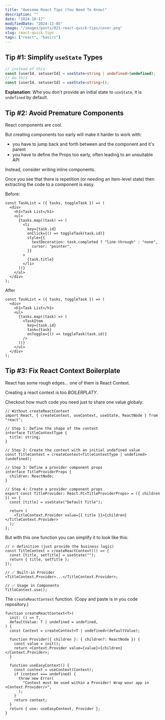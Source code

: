 ```yaml
---
title: "Awesome React Tips (You Need To Know)"
description: ""
date: "2024-10-17"
modifiedDate: "2024-11-05"
image: "/images/posts/021-react-quick-tips/cover.png"
slug: react-quick-tips
tags: ["react", "basics"]
---
```


## Tip #1: Simplify `useState` Types

```typescript tsx
// instead of this
const [userId, setuserId] = useState<string | undefined>(undefined);
// do this
const [userId, setuserId] = useState<string>();
```

**Explanation**: Whe you don't provide an initial state to `useState`, it is `undefined` by default.

## Tip #2: Avoid Premature Components

React components are cool.

But creating components too early will make it harder to work with:

- you have to jump back and forth between and the component and it's parent
- you have to define the Props too early, often leading to an unsuitable API

Instead, consider writing inline components.

Once you see that there is repetition (or needing an item-level state) then extracting the code to a component is easy.

Before:

```tsx
const TaskList = ({ tasks, toggleTask }) => (
  <div>
    <h1>Task List</h1>
    <ul>
      {tasks.map((task) => (
        <li
          key={task.id}
          onClick={() => toggleTask(task.id)}
          style={{
            textDecoration: task.completed ? "line-through" : "none",
            cursor: "pointer",
          }}
        >
          {task.title}
        </li>
      ))}
    </ul>
  </div>
);
```

After

```tsx
const TaskList = ({ tasks, toggleTask }) => (
  <div>
    <h1>Task List</h1>
    <ul>
      {tasks.map((task) => (
        <TaskItem
          key={task.id}
          task={task}
          onToggle={() => toggleTask(task.id)}
        />
      ))}
    </ul>
  </div>
);
```

## Tip #3: Fix React Context Boilerplate

React has some rough edges... one of them is React Context.

Creating a react context is too _BOILERPLATY_.

Checkout how much code you need just to share one value globaly:

```tsx
// Without createReactContext
import React, { createContext, useContext, useState, ReactNode } from "react";

// Step 1: Define the shape of the context
interface TitleContextType {
  title: string;
}

// Step 2: Create the context with an initial undefined value
const TitleContext = createContext<TitleContextType | undefined>(undefined);

// Step 3: Define a provider component props
interface TitleProviderProps {
  children: ReactNode;
}

// Step 4: Create a provider component props
export const TitleProvider: React.FC<TitleProviderProps> = ({ children }) => {
  const [title] = useState("Default Title");

  return (
    <TitleContext.Provider value={{ title }}>{children}</TitleContext.Provider>
  );
};
```

But with this one function you can simplify it to look like this:

```tsx
// 🔥 definition (just provide the business logic)
const TitleContext = createReactContext(() => {
  const [title, setTitle] = useState("");
  return { title, setTitle };
});

// ✅ Built-in Provider
<TitleContext.Provider>...</TitleContext.Provider>;

// ✅ Usage in Components
TitleContext.use();
```

The `createReactContext` function. (Copy and paste is in you code repository.)

```tsx
function createReactContext<T>(
  init: () => T,
  defaultValue: T | undefined = undefined,
) {
  const Context = createContext<T | undefined>(defaultValue);

  function Provider({ children }: { children?: ReactNode }) {
    const value = init();
    return <Context.Provider value={value}>{children}</Context.Provider>;
  }

  function useEasyContext() {
    const context = useContext(Context);
    if (context === undefined) {
      throw new Error(
        "Context must be used within a Provider! Wrap wour app in <Context.Provider/>",
      );
    }
    return context;
  }
  return { use: useEasyContext, Provider };
}
```
